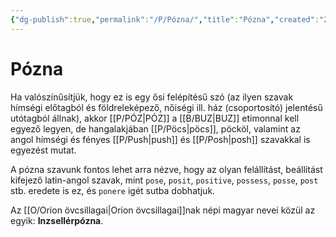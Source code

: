 ```yaml
---
{"dg-publish":true,"permalink":"/P/Pózna/","title":"Pózna","created":"2023-11-21T04:04","updated":"2024-04-18T03:29"}
---
```



# Pózna

Ha valószínűsítjük, hogy ez is egy ősi felépítésű szó (az ilyen szavak hímségi előtagból és földreleképező, nőiségi ill. ház (csoportosító) jelentésű utótagból állnak), akkor [[P/PÓZ\|PÓZ]] a [[B/BUZ\|BUZ]] etimonnal kell egyező legyen, de hangalakjában [[P/Pöcs\|pöcs]], pöcköl, valamint az angol hímségi és fényes [[P/Push\|push]] és [[P/Posh\|posh]] szavakkal is egyezést mutat.  

A pózna szavunk fontos lehet arra nézve, hogy az olyan felállítást, beállítást kifejező latin-angol szavak, mint `pose`, `posit`, `positive`, `possess`, `posse`, `post` stb. eredete is ez, és `ponere` igét sutba dobhatjuk.  

Az [[O/Orion övcsillagai\|Orion övcsillagai]]nak népi magyar nevei közül az egyik: **Inzsellérpózna**.  